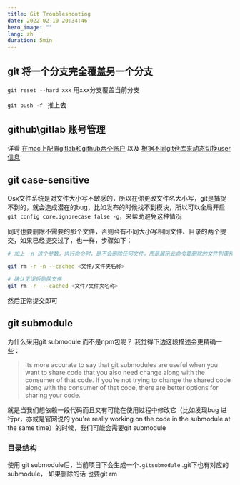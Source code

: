 ```yaml
---
title: Git Troubleshooting
date: 2022-02-10 20:34:46
hero_image: ""
lang: zh
duration: 5min
---
```


## git 将一个分支完全覆盖另一个分支

`git reset --hard xxx` 用xxx分支覆盖当前分支

`git push -f ` 推上去

## github\gitlab 账号管理

详看 [在mac上配置gitlab和github两个账户](./gitlab-github.md) 以及 [根据不同git仓库来动态切换user信息](./smart-git.md)

## git case-sensitive

Osx文件系统是对文件大小写不敏感的，所以在你更改文件名大小写，git是捕捉不到的，就会造成潜在的bug，比如发布的时候找不到模块，所以可以全局开启
`git config core.ignorecase false -g`，来帮助避免这种情况

同时也要删除不需要的那个文件，否则会有不同大小写相同文件、目录的两个提交，如果已经提交过了，也一样，步骤如下：

```sh
# 加上 -n 这个参数，执行命令时，是不会删除任何文件，而是展示此命令要删除的文件列表预览。

git rm -r -n --cached <文件/文件夹名称>

# 确认无误后删除文件
git rm -r  --cached <文件/文件夹名称>
```

然后正常提交即可


## git submodule

为什么采用git submodule 而不是npm包呢？ 我觉得下边这段描述会更精确一些：
> Its more accurate to say that git submodules are useful when you want to share code that you also need change along with the consumer of that code. If you’re not trying to change the shared code along with the consumer of that code, there are better options for sharing your code.

就是当我们想依赖一段代码而且又有可能在使用过程中修改它（比如发现bug 进行pr，亦或是官网说的 you're really working on the code in the submodule at the same time）的时候，我们可能会需要git submodule

### 目录结构 
使用 git submodule后，当前项目下会生成一个`.gitsubmodule` .git下也有对应的submodule， 如果删除的话 也要git rm <submodule>
